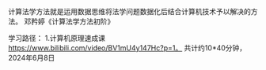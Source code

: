 计算法学方法就是运用数据思维将法学问题数据化后结合计算机技术予以解决的方法。
邓矜婷《计算法学方法初阶》

学习路径：
1.计算机原理速成课 https://www.bilibili.com/video/BV1mU4y147Hc?p=1。
共计约10*40分钟，2024年6月8日
